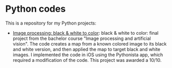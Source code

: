 # Python codes
This is a repository for my Python projects:
- [Image processing: black & white to color](/Image%20processing:%20black%20&%20white%20to%20color): black & white to color: final project from the bachelor course "Image processing and artificial vision". The code creates a map from a known colored image to its black and white version, and then applied the map to target black and white images. I implemented the code in iOS using the Pythonista app, which required a modification of the code. This project was awarded a 10/10.

